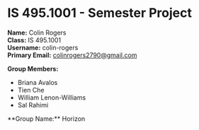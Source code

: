 # IS 495.1001 - Semester Project  
**Name:** Colin Rogers  
**Class:** IS 495.1001  
**Username:** colin-rogers  
**Primary Email:** colinrogers2790@gmail.com

**Group Members:**     
<ul>
  <li>Briana Avalos</li>
  <li>Tien Che</li>
  <li>William Lenon-Williams</li>
  <li>Sal Rahimi</li>
</ul>
**Group Name:** Horizon
